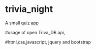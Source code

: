 # trivia_night

A small quiz app 

#usage of open Triva_DB api,

#html,css,javascript, jquery and bootstrap
